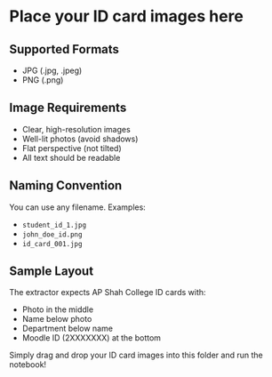 # Place your ID card images here

## Supported Formats
- JPG (.jpg, .jpeg)
- PNG (.png)

## Image Requirements
- Clear, high-resolution images
- Well-lit photos (avoid shadows)
- Flat perspective (not tilted)
- All text should be readable

## Naming Convention
You can use any filename. Examples:
- `student_id_1.jpg`
- `john_doe_id.png`
- `id_card_001.jpg`

## Sample Layout
The extractor expects AP Shah College ID cards with:
- Photo in the middle
- Name below photo
- Department below name
- Moodle ID (2XXXXXXX) at the bottom

Simply drag and drop your ID card images into this folder and run the notebook!
